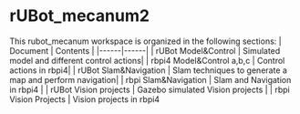 # rUBot_mecanum2
This rubot_mecanum workspace is organized in the following sections:
| Document | Contents   |
|------|------|
|   rUBot Model&Control  | Simulated model and different control actions|
|   rbpi4 Model&Control a,b,c | Control actions in rbpi4|
|   rUBot Slam&Navigation  | Slam techniques to generate a map and perform navigation|
| rbpi Slam&Navigation | Slam and Navigation in rbpi4 |
| rUBot Vision projects | Gazebo simulated Vision projects |
| rbpi Vision Projects | Vision projects in rbpi4

